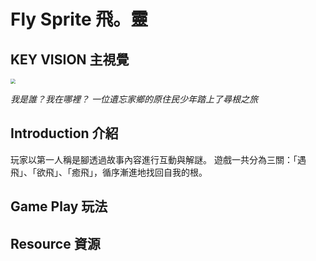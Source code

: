 # Fly Sprite 飛。靈

## KEY VISION 主視覺

<img src="https://i.imgur.com/iAHdXRJ.png" style="zoom:50%;" />

*我是誰？我在哪裡？*
*一位遺忘家鄉的原住民少年踏上了尋根之旅*

## Introduction 介紹

玩家以第一人稱是腳透過故事內容進行互動與解謎。
遊戲一共分為三關：「遇飛」、「欲飛」、「癒飛」，循序漸進地找回自我的根。

## Game Play 玩法

## Resource 資源

